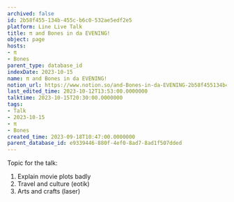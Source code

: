 ```yaml
---
archived: false
id: 2b58f455-134b-455c-b6c0-532ae5edf2e5
platform: Line Live Talk
title: π and Bones in da EVENING!
object: page
hosts:
- π
- Bones
parent_type: database_id
indexDate: 2023-10-15
name: π and Bones in da EVENING!
notion_url: https://www.notion.so/and-Bones-in-da-EVENING-2b58f455134b455cb6c0532ae5edf2e5
last_edited_time: 2023-10-12T13:53:00.0000000
talktime: 2023-10-15T20:30:00.0000000
tags:
- Talk
- 2023-10-15
- π
- Bones
created_time: 2023-09-18T10:47:00.0000000
parent_database_id: e9339446-880f-4ef0-8ad7-8ad1f507dded
---
```


Topic for the talk:
1. Explain movie plots  badly 
2. Travel and culture (eotik)
3. Arts and crafts (laser)

























